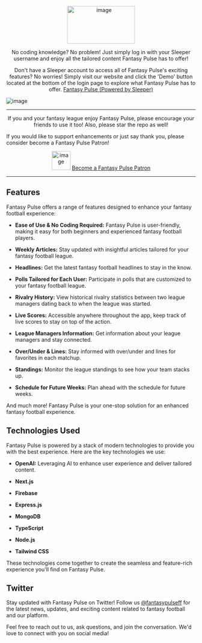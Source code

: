 <p align="center">
  <img src="https://github.com/fahadg206/FantasyPulse/assets/89051306/db119ab5-80a8-401d-8584-8715989a23ab" alt="image" width="180" height="100">
</p>

<p align="center">
  No coding knowledge? No problem! 
  Just simply log in with your Sleeper username and enjoy all the tailored content Fantasy Pulse has to offer!
</p>

<p align="center">
 Don't have a Sleeper account to access all of Fantasy Pulse's exciting features? No worries! Simply visit our website and click the 'Demo' button located at the bottom of the login page to explore what Fantasy Pulse has to offer.
  <a href="https://fantasypulseff.com">Fantasy Pulse (Powered by Sleeper)</a>
</p>



![image](https://github.com/fahadg206/FantasyPulse/assets/89051306/fc99a125-a596-4d1b-a463-65fa50187cba)


<p align="center">
  <hr>
</p>

<p align="center">
  If you and your fantasy league enjoy Fantasy Pulse, please encourage your friends to use it too! Also, please star the repo as well!

  If you would like to support enhancements or just say thank you, please consider become a Fantasy Pulse Patron!
<p align="center">
 <p align="center">
  <img src="https://github.com/fahadg206/FantasyPulse/assets/89051306/92695b8d-6d92-41ee-b404-e295f0fb2637" alt="image" width="50" height="50" > <a href="https://www.patreon.com/FantasyPulse">Become a Fantasy Pulse Patron</a>
</p>


</p>
</p>

<p align="center">
  <hr>
</p>

## Features

Fantasy Pulse offers a range of features designed to enhance your fantasy football experience:

- **Ease of Use & No Coding Required:** Fantasy Pulse is user-friendly, making it easy for both beginners and experienced fantasy football players.

- **Weekly Articles:** Stay updated with insightful articles tailored for your fantasy football league.

- **Headlines:** Get the latest fantasy football headlines to stay in the know.

- **Polls Tailored for Each User:** Participate in polls that are customized to your fantasy football league.

- **Rivalry History:** View historical rivalry statistics between two league managers dating back to when the league was started.

- **Live Scores:** Accessible anywhere throughout the app, keep track of live scores to stay on top of the action.

- **League Managers Information:** Get information about your league managers and stay connected.

- **Over/Under & Lines:** Stay informed with over/under and lines for favorites in each matchup.

- **Standings:** Monitor the league standings to see how your team stacks up.

- **Schedule for Future Weeks:** Plan ahead with the schedule for future weeks.

And much more! Fantasy Pulse is your one-stop solution for an enhanced fantasy football experience.


## Technologies Used

Fantasy Pulse is powered by a stack of modern technologies to provide you with the best experience. Here are the key technologies we use:

- **OpenAI:** Leveraging AI to enhance user experience and deliver tailored content.

- **Next.js**

- **Firebase**

- **Express.js** 

- **MongoDB** 

- **TypeScript**

- **Node.js**

- **Tailwind CSS** 

These technologies come together to create the seamless and feature-rich experience you'll find on Fantasy Pulse.

## Twitter

Stay updated with Fantasy Pulse on Twitter! Follow us [@fantasypulseff](https://twitter.com/fantasypulseff) for the latest news, updates, and exciting content related to fantasy football and our platform.

Feel free to reach out to us, ask questions, and join the conversation. We'd love to connect with you on social media!



